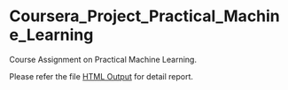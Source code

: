 # Coursera_Project_Practical_Machine_Learning

Course Assignment on Practical Machine Learning. 

Please refer the file [HTML Output](https://aamahat.github.io/Practical_Machine_Learning/PracticalMachineLearning.html) for detail report.
